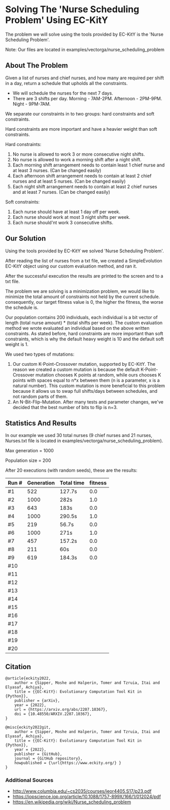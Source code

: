 # Solving The 'Nurse Scheduling Problem' Using EC-KitY 
The problem we will solve using the tools provided by EC-KitY is the 'Nurse Scheduling Problem'.

Note: Our files are located in examples/vectorga/nurse_scheduling_problem

## About The Problem
Given a list of nurses and chief nurses, and how many are required per shift in a day, return a schedule that upholds all the constraints.
* We will schedule the nurses for the next 7 days.
* There are 3 shifts per day. Morning - 7AM-2PM. Afternoon - 2PM-9PM. Night - 9PM-7AM.

We separate our constraints in to two groups: hard constraints and soft constraints.

Hard constraints are more important and have a heavier weight than soft constraints.

Hard constraints:
1. No nurse is allowed to work 3 or more consecutive night shifts.
2. No nurse is allowed to work a morning shift after a night shift.
3. Each morning shift arrangement needs to contain least 1 chief nurse and at least 3 nurses. (Can be changed easily)
4. Each afternoon shift arrangement  needs to contain at least 2 chief nurses and at least 5 nurses. (Can be changed easily)
5. Each night shift arrangement  needs to contain at least 2 chief nurses and at least 7 nurses. (Can be changed easily)

Soft constraints:
1. Each nurse should have at least 1 day off per week.
2. Each nurse should work at most 3 night shifts per week.
3. Each nurse should'nt work 3 consecutive shifts.

## Our Solution
Using the tools provided by EC-KitY we solved 'Nurse Scheduling Problem'.

After reading the list of nurses from a txt file, we created a SimpleEvolution EC-KitY object using our custom evaluation method, and ran it.

After the successful execution the results are printed to the screen and to a txt file.

The problem we are solving is a minimization problem, we would like to minimize the total amount of constraints not held by the current schedule. consequently, our target fitness value is 0, the higher the fitness, the worse the schedule is.

Our population contains 200 individuals, each individual is a bit vector of length (total nurse amount) * (total shifts per week). The custom evaluation method we wrote evaluated an individual based on the above written constraints. As stated before, hard constraints are more important than soft constraints, which is why the default heavy weight is 10 and the default soft weight is 1.

We used two types of mutations:
1. Our custom K-Point-Crossover mutation, supported by EC-KitY. The reason we created a custom mutation is because the default K-Point-Crossover mutation chooses K points at random, while ours chooses K points with spaces equal to n*x between them (n is a parameter, x is a natural number). This custom mutation is more beneficial to this problem because it allows us to swap full shifts/days between schedules, and not random parts of them.
2. An N-Bit-Flip-Mutation. After many tests and parameter changes, we've decided that the best number of bits to flip is n=3.

## Statistics And Results
In our example we used 30 total nurses (9 chief nurses and 21 nurses, Nurses.txt file is located in examples/vectorga/nurse_scheduling_problem).

Max generation = 1000

Population size = 200

After 20 executions (with random seeds), these are the results:

| Run # | Generation | Total time | fitness |
| ----- | ---------- | ---------- | ------- |
| #1 | 522 | 127.7s | 0.0 |
| #2 | 1000 | 282s | 1.0 |
| #3 | 643 | 183s | 0.0 |
| #4 | 1000 | 290.5s | 1.0 |
| #5 | 219 | 56.7s | 0.0 |
| #6 | 1000 | 271s | 1.0 |
| #7 | 457 | 157.2s | 0.0 |
| #8 | 211 | 60s | 0.0 |
| #9 | 619 | 184.3s | 0.0 |
| #10 |  |  |  |
| #11 |  |  |  |
| #12 |  |  |  |
| #13 |  |  |  |
| #14 |  |  |  |
| #15 |  |  |  |
| #16 |  |  |  |
| #17 |  |  |  |
| #18 |  |  |  |
| #19 |  |  |  |
| #20 |  |  |  |


## Citation

```
@article{eckity2022,
    author = {Sipper, Moshe and Halperin, Tomer and Tzruia, Itai and  Elyasaf, Achiya},
    title = {{EC-KitY}: Evolutionary Computation Tool Kit in {Python}},
    publisher = {arXiv},
    year = {2022},
    url = {https://arxiv.org/abs/2207.10367},
    doi = {10.48550/ARXIV.2207.10367},
}

@misc{eckity2022git,
    author = {Sipper, Moshe and Halperin, Tomer and Tzruia, Itai and  Elyasaf, Achiya},
    title = {{EC-KitY}: Evolutionary Computation Tool Kit in {Python}},
    year = {2022},
    publisher = {GitHub},
    journal = {GitHub repository},
    howpublished = {\url{https://www.eckity.org/} }
}

```

### Additional Sources
* http://www.columbia.edu/~cs2035/courses/ieor4405.S17/p23.pdf
* https://iopscience.iop.org/article/10.1088/1757-899X/166/1/012024/pdf
* https://en.wikipedia.org/wiki/Nurse_scheduling_problem
